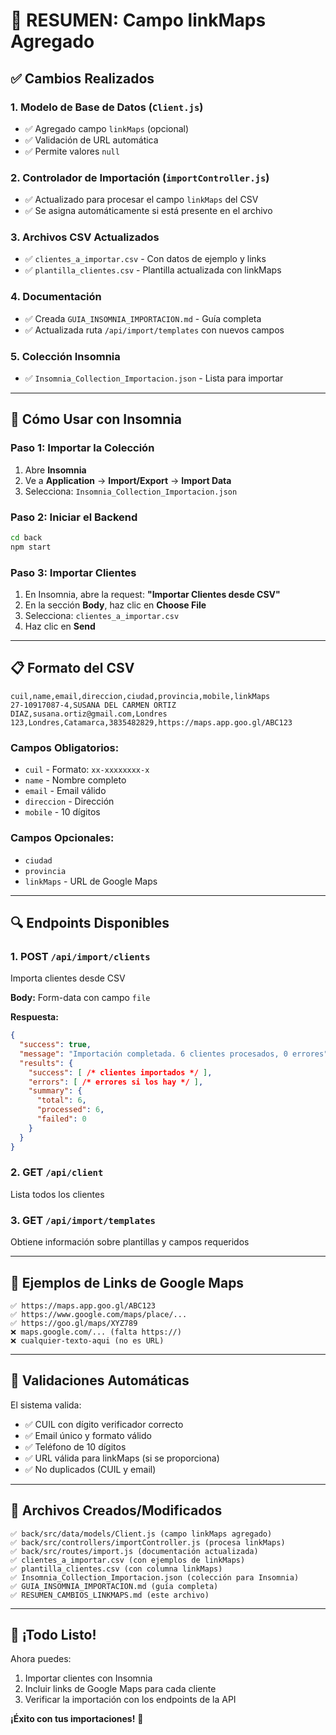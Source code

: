 # 🎯 RESUMEN: Campo linkMaps Agregado

## ✅ Cambios Realizados

### 1. **Modelo de Base de Datos** (`Client.js`)
- ✅ Agregado campo `linkMaps` (opcional)
- ✅ Validación de URL automática
- ✅ Permite valores `null`

### 2. **Controlador de Importación** (`importController.js`)
- ✅ Actualizado para procesar el campo `linkMaps` del CSV
- ✅ Se asigna automáticamente si está presente en el archivo

### 3. **Archivos CSV Actualizados**
- ✅ `clientes_a_importar.csv` - Con datos de ejemplo y links
- ✅ `plantilla_clientes.csv` - Plantilla actualizada con linkMaps

### 4. **Documentación**
- ✅ Creada `GUIA_INSOMNIA_IMPORTACION.md` - Guía completa
- ✅ Actualizada ruta `/api/import/templates` con nuevos campos

### 5. **Colección Insomnia**
- ✅ `Insomnia_Collection_Importacion.json` - Lista para importar

---

## 🚀 Cómo Usar con Insomnia

### **Paso 1: Importar la Colección**

1. Abre **Insomnia**
2. Ve a **Application** → **Import/Export** → **Import Data**
3. Selecciona: `Insomnia_Collection_Importacion.json`

### **Paso 2: Iniciar el Backend**

```bash
cd back
npm start
```

### **Paso 3: Importar Clientes**

1. En Insomnia, abre la request: **"Importar Clientes desde CSV"**
2. En la sección **Body**, haz clic en **Choose File**
3. Selecciona: `clientes_a_importar.csv`
4. Haz clic en **Send**

---

## 📋 Formato del CSV

```csv
cuil,name,email,direccion,ciudad,provincia,mobile,linkMaps
27-10917087-4,SUSANA DEL CARMEN ORTIZ DIAZ,susana.ortiz@gmail.com,Londres 123,Londres,Catamarca,3835482829,https://maps.app.goo.gl/ABC123
```

### **Campos Obligatorios:**
- `cuil` - Formato: `xx-xxxxxxxx-x`
- `name` - Nombre completo
- `email` - Email válido
- `direccion` - Dirección
- `mobile` - 10 dígitos

### **Campos Opcionales:**
- `ciudad`
- `provincia`
- `linkMaps` - URL de Google Maps

---

## 🔍 Endpoints Disponibles

### 1. **POST** `/api/import/clients`
Importa clientes desde CSV

**Body:** Form-data con campo `file`

**Respuesta:**
```json
{
  "success": true,
  "message": "Importación completada. 6 clientes procesados, 0 errores",
  "results": {
    "success": [ /* clientes importados */ ],
    "errors": [ /* errores si los hay */ ],
    "summary": {
      "total": 6,
      "processed": 6,
      "failed": 0
    }
  }
}
```

### 2. **GET** `/api/client`
Lista todos los clientes

### 3. **GET** `/api/import/templates`
Obtiene información sobre plantillas y campos requeridos

---

## 📝 Ejemplos de Links de Google Maps

```
✅ https://maps.app.goo.gl/ABC123
✅ https://www.google.com/maps/place/...
✅ https://goo.gl/maps/XYZ789
❌ maps.google.com/... (falta https://)
❌ cualquier-texto-aqui (no es URL)
```

---

## 🐛 Validaciones Automáticas

El sistema valida:
- ✅ CUIL con dígito verificador correcto
- ✅ Email único y formato válido
- ✅ Teléfono de 10 dígitos
- ✅ URL válida para linkMaps (si se proporciona)
- ✅ No duplicados (CUIL y email)

---

## 📂 Archivos Creados/Modificados

```
✅ back/src/data/models/Client.js (campo linkMaps agregado)
✅ back/src/controllers/importController.js (procesa linkMaps)
✅ back/src/routes/import.js (documentación actualizada)
✅ clientes_a_importar.csv (con ejemplos de linkMaps)
✅ plantilla_clientes.csv (con columna linkMaps)
✅ Insomnia_Collection_Importacion.json (colección para Insomnia)
✅ GUIA_INSOMNIA_IMPORTACION.md (guía completa)
✅ RESUMEN_CAMBIOS_LINKMAPS.md (este archivo)
```

---

## 🎉 ¡Todo Listo!

Ahora puedes:
1. Importar clientes con Insomnia
2. Incluir links de Google Maps para cada cliente
3. Verificar la importación con los endpoints de la API

**¡Éxito con tus importaciones!** 🚀
